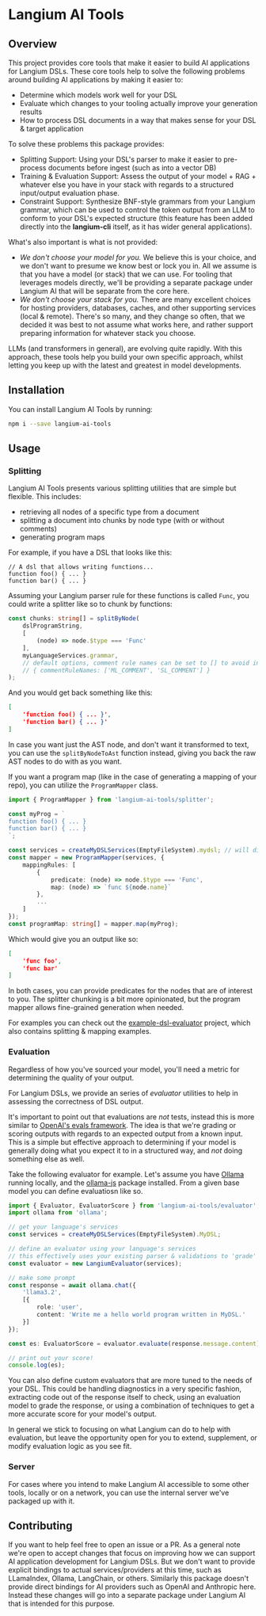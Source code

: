 # Langium AI Tools

## Overview

This project provides core tools that make it easier to build AI applications for Langium DSLs. These core tools help to solve the following problems around building AI applications by making it easier to:

- Determine which models work well for your DSL
- Evaluate which changes to your tooling actually improve your generation results
- How to process DSL documents in a way that makes sense for your DSL & target application

To solve these problems this package provides:

- Splitting Support: Using your DSL's parser to make it easier to pre-process documents before ingest (such as into a vector DB)
- Training & Evaluation Support: Assess the output of your model + RAG + whatever else you have in your stack with regards to a structured input/output evaluation phase.
- Constraint Support: Synthesize BNF-style grammars from your Langium grammar, which can be used to control the token output from an LLM to conform to your DSL's expected structure (this feature has been added directly into the **langium-cli** itself, as it has wider general applications).

What's also important is what is not provided:
- *We don't choose your model for you.* We believe this is your choice, and we don't want to presume we know best or lock you in. All we assume is that you have a model (or stack) that we can use. For tooling that leverages models directly, we'll be providing a separate package under Langium AI that will be separate from the core here.
- *We don't choose your stack for you.* There are many excellent choices for hosting providers, databases, caches, and other supporting services (local & remote). There's so many, and they change so often, that we decided it was best to not assume what works here, and rather support preparing information for whatever stack you choose.

LLMs (and transformers in general), are evolving quite rapidly. With this approach, these tools help you build your own specific approach, whilst letting you keep up with the latest and greatest in model developments.

## Installation

You can install Langium AI Tools by running:

```sh
npm i --save langium-ai-tools
```

## Usage

### Splitting

Langium AI Tools presents various splitting utilities that are simple but flexible. This includes:
- retrieving all nodes of a specific type from a document
- splitting a document into chunks by node type (with or without comments)
- generating program maps

For example, if you have a DSL that looks like this:

```dsl
// A dsl that allows writing functions...
function foo() { ... }
function bar() { ... }
```

Assuming your Langium parser rule for these functions is called `Func`, you could write a splitter like so to chunk by functions:

```ts
const chunks: string[] = splitByNode(
    dslProgramString,
    [
        (node) => node.$type === 'Func'
    ],
    myLanguageServices.grammar,
    // default options, comment rule names can be set to [] to avoid including comments in chunks
    // { commentRuleNames: ['ML_COMMENT', 'SL_COMMENT'] }
);
```

And you would get back something like this:
```json
[
    'function foo() { ... }',
    'function bar() { ... }'
]
```

In case you want just the AST node, and don't want it transformed to text, you can use the `splitByNodeToAst` function instead, giving you back the raw AST nodes to do with as you want.

If you want a program map (like in the case of generating a mapping of your repo), you can utilize the `ProgramMapper` class.

```ts
import { ProgramMapper } from 'langium-ai-tools/splitter';

const myProg = `
function foo() { ... }
function bar() { ... }
`;

const services = createMyDSLServices(EmptyFileSystem).mydsl; // will differ based on the name of your DSL
const mapper = new ProgramMapper(services, {
    mappingRules: [
        {
            predicate: (node) => node.$type === 'Func',
            map: (node) => `func ${node.name}`
        },
        ...
    ]
});
const programMap: string[] = mapper.map(myProg);
```

Which would give you an output like so:

```json
[
    'func foo',
    'func bar'
]
```

In both cases, you can provide predicates for the nodes that are of interest to you. The splitter chunking is a bit more opinionated, but the program mapper allows fine-grained generation when needed.

For examples you can check out the [example-dsl-evaluator](../examples/example-dsl-evaluator/README.md) project, which also contains splitting & mapping examples.

### Evaluation

Regardless of how you've sourced your model, you'll need a metric for determining the quality of your output.

For Langium DSLs, we provide an series of *evaluator* utilities to help in assessing the correctness of DSL output.

It's important to point out that evaluations are *not* tests, instead this is more similar to [OpenAI's evals framework](https://github.com/openai/evals). The idea is that we're grading or scoring outputs with regards to an expected output from a known input. This is a simple but effective approach to determining if your model is generally doing what you expect it to in a structured way, and *not* doing something else as well.

Take the following evaluator for example. Let's assume you have [Ollama](https://ollama.com/) running locally, and the [ollama-js](https://github.com/ollama/ollama-js) package installed. From a given base model you can define evaluatiosn like so.

```ts
import { Evaluator, EvaluatorScore } from 'langium-ai-tools/evaluator';
import ollama from 'ollama';

// get your language's services
const services = createMyDSLServices(EmptyFileSystem).MyDSL;

// define an evaluator using your language's services
// this effectively uses your existing parser & validations to 'grade' the response
const evaluator = new LangiumEvaluator(services);

// make some prompt
const response = await ollama.chat({
    'llama3.2',
    [{
        role: 'user',
        content: 'Write me a hello world program written in MyDSL.'
    }]
});

const es: EvaluatorScore = evaluator.evaluate(response.message.content);

// print out your score!
console.log(es);
```

You can also define custom evaluators that are more tuned to the needs of your DSL. This could be handling diagnostics in a very specific fashion, extracting code out of the response itself to check, using an evaluation model to grade the response, or using a combination of techniques to get a more accurate score for your model's output.

In general we stick to focusing on what Langium can do to help with evaluation, but leave the opportunity open for you to extend, supplement, or modify evaluation logic as you see fit.

### Server

For cases where you intend to make Langium AI accessible to some other tools, locally or on a network, you can use the internal server we've packaged up with it. 

## Contributing

If you want to help feel free to open an issue or a PR. As a general note we're open to accept changes that focus on improving how we can support AI application development for Langium DSLs. But we don't want to provide explicit bindings to actual services/providers at this time, such as LLamaIndex, Ollama, LangChain, or others. Similarly this package doesn't provide direct bindings for AI providers such as OpenAI and Anthropic here. Instead these changes will go into a separate package under Langium AI that is intended for this purpose.
